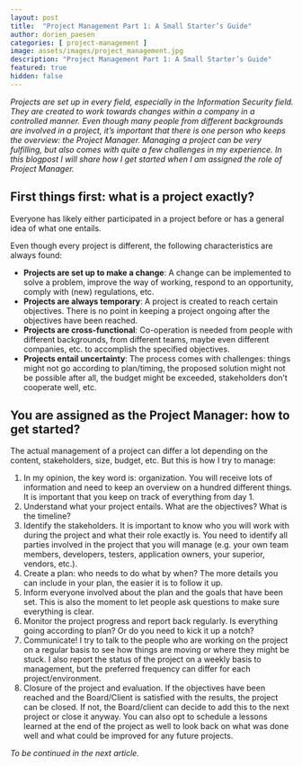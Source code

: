 ```yaml
---
layout: post
title:  "Project Management Part 1: A Small Starter’s Guide"
author: dorien_paesen
categories: [ project-management ]
image: assets/images/project_management.jpg
description: "Project Management Part 1: A Small Starter’s Guide"
featured: true
hidden: false
---
```

*Projects are set up in every field, especially in the Information Security field. They are created to work towards changes within a company in a controlled manner. Even though many people from different backgrounds are involved in a project, it’s important that there is one person who keeps the overview: the Project Manager. Managing a project can be very fulfilling, but also comes with quite a few challenges in my experience. In this blogpost I will share how I get started when I am assigned the role of Project Manager.*

## First things first: what is a project exactly?
Everyone has likely either participated in a project before or has a general idea of what one entails.

Even though every project is different, the following characteristics are always found:

- **Projects are set up to make a change**: A change can be implemented to solve a problem, improve the way of working, respond to an opportunity, comply with (new) regulations, etc.
- **Projects are always temporary**: A project is created to reach certain objectives. There is no point in keeping a project ongoing after the objectives have been reached.
- **Projects are cross-functional**: Co-operation is needed from people with different backgrounds, from different teams, maybe even different companies, etc. to accomplish the specified objectives.
- **Projects entail uncertainty**: The process comes with challenges: things might not go according to plan/timing, the proposed solution might not be possible after all, the budget might be exceeded, stakeholders don’t cooperate well, etc. 

## You are assigned as the Project Manager: how to get started?
The actual management of a project can differ a lot depending on the content, stakeholders, size, budget, etc. But this is how I try to manage:
1.	In my opinion, the key word is: organization. You will receive lots of information and need to keep an overview on a hundred different things. It is important that you keep on track of everything from day 1. <br>
2.	Understand what your project entails. What are the objectives? What is the timeline? <br>
3.	Identify the stakeholders. It is important to know who you will work with during the project and what their role exactly is. You need to identify all parties involved in the project that you will manage (e.g. your own team members, developers, testers, application owners, your superior, vendors, etc.). <br>
4.	Create a plan: who needs to do what by when? The more details you can include in your plan, the easier it is to follow it up. <br>
5.	Inform everyone involved about the plan and the goals that have been set. This is also the moment to let people ask questions to make sure everything is clear. <br>
6.	Monitor the project progress and report back regularly. Is everything going according to plan? Or do you need to kick it up a notch? <br>
7.	Communicate! I try to talk to the people who are working on the project on a regular basis to see how things are moving or where they might be stuck. I also report the status of the project on a weekly basis to management, but the preferred frequency can differ for each project/environment. <br>
8.	Closure of the project and evaluation. If the objectives have been reached and the Board/Client is satisfied with the results, the project can be closed. If not, the Board/client can decide to add this to the next project or close it anyway. You can also opt to schedule a lessons learned at the end of the project as well to look back on what was done well and what could be improved for any future projects.

*To be continued in the next article.*